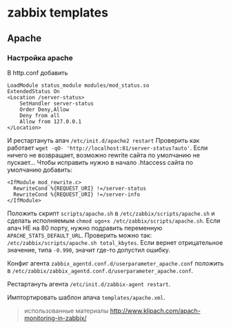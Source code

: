 # zabbix templates

## Apache

### Настройка apache
В http.conf добавить

    LoadModule status_module modules/mod_status.so
    ExtendedStatus On
    <Location /server-status>
        SetHandler server-status
        Order Deny,Allow
        Deny from all
        Allow from 127.0.0.1
    </Location>

И рестартануть апач `/etc/init.d/apache2 restart`
Проверить как работает `wget -qO- 'http://localhost:81/server-status?auto'`. Если ничего не возвращает, возможно rewrite сайта по умолчанию не пускает... Чтобы исправить нужно в начало .htaccess сайта по умолчанию добавить:

    <IfModule mod_rewrite.c>
      RewriteCond %{REQUEST_URI} !=/server-status
      RewriteCond %{REQUEST_URI} !=/server-info
    </IfModule>

Положить скрипт `scripts/apache.sh` в `/etc/zabbix/scripts/apache.sh` и сделать исполняемым `chmod ugo+x /etc/zabbix/scripts/apache.sh`. Если апач НЕ на 80 порту, нужно подравить переменную `APACHE_STATS_DEFAULT_URL`.
Проверить можно так: `/etc/zabbix/scripts/apache.sh total_kbytes`. Если вернет отрицательное значение, типа `-0.990`, значит где-то допустил ошибку.

Конфиг агента `zabbix_agentd.conf.d/userparameter_apache.conf` положить в `/etc/zabbix/zabbix_agentd.conf.d/userparameter_apache.conf`.

Рестартануть агента `/etc/init.d/zabbix-agent restart`.

Имптортировать шаблон апача `templates/apache.xml`.

> использованные материалы
> http://www.klipach.com/apach-monitoring-in-zabbix/
